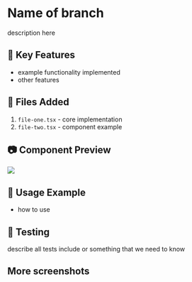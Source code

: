 # Name of branch

description here

## 🚀 Key Features

- example functionality implemented
- other features

## 📁 Files Added

1. `file-one.tsx` - core implementation
2. `file-two.tsx` - component example

## 📷 Component Preview

<!-- Insert screenshot of the component here -->

![](https://example-image.png)

## 🧩 Usage Example

- how to use

## 🧪 Testing

describe all tests include or something that we need to know

## More screenshots

